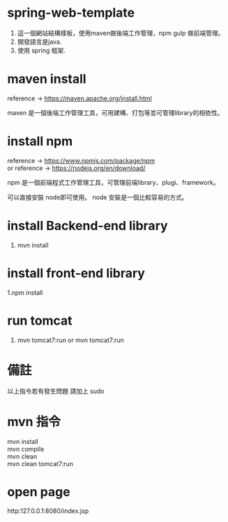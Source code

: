 # spring-web-template
1. 這一個網站結構樣板，使用maven做後端工作管理，npm gulp 做前端管理。 
2. 開發語言是java.
3. 使用 spring 框架.

# maven install
reference -> https://maven.apache.org/install.html   

maven 是一個後端工作管理工具，可用建構、打包等並可管理library的相依性。   

# install npm
reference -> https://www.npmjs.com/package/npm   
  or
reference -> https://nodejs.org/en/download/   

npm 是一個前端程式工作管理工具，可管理前端library、plugi、framework。   

可以直接安裝 node即可使用。
node 安裝是一個比較容易的方式。


# install Backend-end library
1. mvn install


# install front-end library
1.npm install   

# run tomcat
1. mvn tomcat7:run or mvn tomcat7:run

# 備註
以上指令若有發生問題 請加上 sudo

# mvn 指令
mvn install   
mvn compile   
mvn clean   
mvn clean tomcat7:run

# open page
http:127.0.0.1:8080/index.jsp
